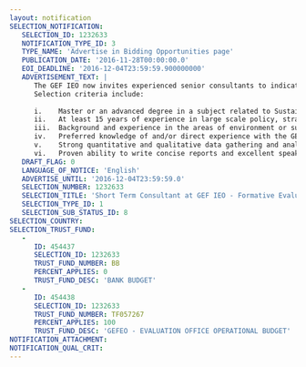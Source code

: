 ```yaml
---
layout: notification
SELECTION_NOTIFICATION: 
   SELECTION_ID: 1232633
   NOTIFICATION_TYPE_ID: 3
   TYPE_NAME: 'Advertise in Bidding Opportunities page'
   PUBLICATION_DATE: '2016-11-28T00:00:00.0'
   EOI_DEADLINE: '2016-12-04T23:59:59.900000000'
   ADVERTISEMENT_TEXT: |
      The GEF IEO now invites experienced senior consultants to indicate their interest in providing consulting services. Interested consultants must provide information indicating how that they are qualified to perform the services (CV and cover letter). 
      Selection criteria include: 
      
      i.	Master or an advanced degree in a subject related to Sustainable Supply Chains, Natural Resource Management, Forestry, Climate Change, Evaluation, or related fields; 
      ii.	At least 15 years of experience in large scale policy, strategic, thematic and/or program evaluations, including significant experience in the evaluation of sustainable supply chain initiatives in the context of international organizations; 
      iii.	Background and experience in the areas of environment or sustainable development, with a general understanding of global environmental issues; 
      iv.	Preferred knowledge of and/or direct experience with the GEF and its Agencies; 
      v.	Strong quantitative and qualitative data gathering and analysis skills; 
      vi.	Proven ability to write concise reports and excellent speaking skills in English. Ability to work collegially in cross-cultural settings. Additional UN languages will be considered an added advantage.
   DRAFT_FLAG: 0
   LANGUAGE_OF_NOTICE: 'English'
   ADVERTISE_UNTIL: '2016-12-04T23:59:59.0'
   SELECTION_NUMBER: 1232633
   SELECTION_TITLE: 'Short Term Consultant at GEF IEO - Formative Evaluation Integrated Approach Pilot - Removing Deforestation from Commodity Supply Chains'
   SELECTION_TYPE_ID: 1
   SELECTION_SUB_STATUS_ID: 8
SELECTION_COUNTRY: 
SELECTION_TRUST_FUND: 
   - 
      ID: 454437
      SELECTION_ID: 1232633
      TRUST_FUND_NUMBER: BB
      PERCENT_APPLIES: 0
      TRUST_FUND_DESC: 'BANK BUDGET'
   - 
      ID: 454438
      SELECTION_ID: 1232633
      TRUST_FUND_NUMBER: TF057267
      PERCENT_APPLIES: 100
      TRUST_FUND_DESC: 'GEFEO - EVALUATION OFFICE OPERATIONAL BUDGET'
NOTIFICATION_ATTACHMENT: 
NOTIFICATION_QUAL_CRIT: 
---
```

